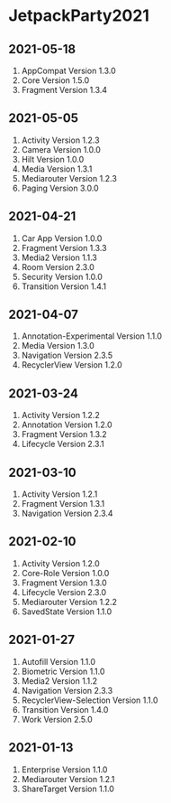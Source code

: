 # JetpackParty2021

## 2021-05-18
1. AppCompat Version 1.3.0
2. Core Version 1.5.0
3. Fragment Version 1.3.4

## 2021-05-05
1. Activity Version 1.2.3
2. Camera Version 1.0.0
3. Hilt Version 1.0.0
4. Media Version 1.3.1
5. Mediarouter Version 1.2.3
6. Paging Version 3.0.0

## 2021-04-21
1. Car App Version 1.0.0
2. Fragment Version 1.3.3
3. Media2 Version 1.1.3
4. Room Version 2.3.0
5. Security Version 1.0.0
6. Transition Version 1.4.1

## 2021-04-07
1. Annotation-Experimental Version 1.1.0
2. Media Version 1.3.0
3. Navigation Version 2.3.5
4. RecyclerView Version 1.2.0

## 2021-03-24
1. Activity Version 1.2.2
2. Annotation Version 1.2.0
3. Fragment Version 1.3.2
4. Lifecycle Version 2.3.1

## 2021-03-10
1. Activity Version 1.2.1
2. Fragment Version 1.3.1
3. Navigation Version 2.3.4

## 2021-02-10
1. Activity Version 1.2.0
2. Core-Role Version 1.0.0
3. Fragment Version 1.3.0
4. Lifecycle Version 2.3.0
5. Mediarouter Version 1.2.2
6. SavedState Version 1.1.0

## 2021-01-27
1. Autofill Version 1.1.0
2. Biometric Version 1.1.0
3. Media2 Version 1.1.2
4. Navigation Version 2.3.3
5. RecyclerView-Selection Version 1.1.0
6. Transition Version 1.4.0
7. Work Version 2.5.0

## 2021-01-13
1. Enterprise Version 1.1.0
2. Mediarouter Version 1.2.1
3. ShareTarget Version 1.1.0
